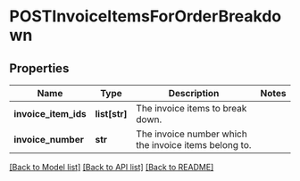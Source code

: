 # POSTInvoiceItemsForOrderBreakdown

## Properties
Name | Type | Description | Notes
------------ | ------------- | ------------- | -------------
**invoice_item_ids** | **list[str]** | The invoice items to break down. | 
**invoice_number** | **str** | The invoice number which the invoice items belong to. | 

[[Back to Model list]](../README.md#documentation-for-models) [[Back to API list]](../README.md#documentation-for-api-endpoints) [[Back to README]](../README.md)


